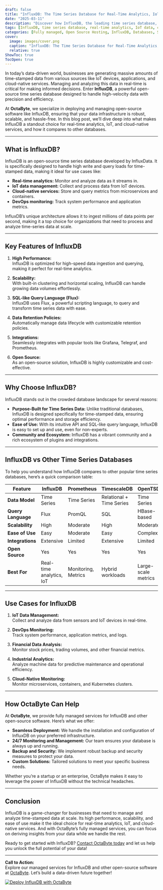 ```yaml
---
draft: false
title: "InfluxDB: The Time Series Database for Real-Time Analytics, IoT, and Cloud-Native Services"
date: "2025-03-11"
description: "Discover how InfluxDB, the leading time series database, empowers businesses to handle real-time analytics, IoT data, and cloud-native services with ease. Learn why InfluxDB is the go-to solution for managing time-stamped data and how it compares to other databases."
tags: [InfluxDB, time series database, real-time analytics, IoT data, cloud-native services, InfluxDB vs other databases, time-stamped data, open source database, managed database services, OctaByte]
categories: [Fully managed, Open Source Hosting, InfluxDB, Databases, Specialized Databases]
cover:
  image: images/cover.png
  caption: "InfluxDB: The Time Series Database for Real-Time Analytics, IoT, and Cloud-Native Services"
  relative: true
ShowToc: true
TocOpen: true
---
```



In today’s data-driven world, businesses are generating massive amounts of time-stamped data from various sources like IoT devices, applications, and cloud-native services. Managing and analyzing this data in real-time is critical for making informed decisions. Enter **InfluxDB**, a powerful open-source time series database designed to handle high-velocity data with precision and efficiency.

At **OctaByte**, we specialize in deploying and managing open-source software like InfluxDB, ensuring that your data infrastructure is robust, scalable, and hassle-free. In this blog post, we’ll dive deep into what makes InfluxDB a standout choice for real-time analytics, IoT, and cloud-native services, and how it compares to other databases.

---

## What is InfluxDB?

InfluxDB is an open-source time series database developed by InfluxData. It is specifically designed to handle high write and query loads for time-stamped data, making it ideal for use cases like:

- **Real-time analytics:** Monitor and analyze data as it streams in.
- **IoT data management:** Collect and process data from IoT devices.
- **Cloud-native services:** Store and query metrics from microservices and containers.
- **DevOps monitoring:** Track system performance and application metrics.

InfluxDB’s unique architecture allows it to ingest millions of data points per second, making it a top choice for organizations that need to process and analyze time-series data at scale.

---

## Key Features of InfluxDB

1. **High Performance:**  
   InfluxDB is optimized for high-speed data ingestion and querying, making it perfect for real-time analytics.

2. **Scalability:**  
   With built-in clustering and horizontal scaling, InfluxDB can handle growing data volumes effortlessly.

3. **SQL-like Query Language (Flux):**  
   InfluxDB uses Flux, a powerful scripting language, to query and transform time series data with ease.

4. **Data Retention Policies:**  
   Automatically manage data lifecycle with customizable retention policies.

5. **Integrations:**  
   Seamlessly integrates with popular tools like Grafana, Telegraf, and Prometheus.

6. **Open Source:**  
   As an open-source solution, InfluxDB is highly customizable and cost-effective.

---

## Why Choose InfluxDB?

InfluxDB stands out in the crowded database landscape for several reasons:

- **Purpose-Built for Time Series Data:** Unlike traditional databases, InfluxDB is designed specifically for time-stamped data, ensuring optimal performance and storage efficiency.
- **Ease of Use:** With its intuitive API and SQL-like query language, InfluxDB is easy to set up and use, even for non-experts.
- **Community and Ecosystem:** InfluxDB has a vibrant community and a rich ecosystem of plugins and integrations.

---

## InfluxDB vs Other Time Series Databases

To help you understand how InfluxDB compares to other popular time series databases, here’s a quick comparison table:

| Feature                | InfluxDB               | Prometheus            | TimescaleDB           | OpenTSDB              |
|------------------------|------------------------|------------------------|------------------------|------------------------|
| **Data Model**         | Time Series            | Time Series            | Relational + Time Series | Time Series            |
| **Query Language**     | Flux                   | PromQL                 | SQL                   | HBase-based            |
| **Scalability**        | High                   | Moderate               | High                  | Moderate               |
| **Ease of Use**        | Easy                   | Moderate               | Easy                  | Complex                |
| **Integrations**       | Extensive              | Limited                | Extensive             | Limited                |
| **Open Source**        | Yes                    | Yes                    | Yes                   | Yes                    |
| **Best For**           | Real-time analytics, IoT | Monitoring, Metrics   | Hybrid workloads       | Large-scale metrics    |

---

## Use Cases for InfluxDB

1. **IoT Data Management:**  
   Collect and analyze data from sensors and IoT devices in real-time.

2. **DevOps Monitoring:**  
   Track system performance, application metrics, and logs.

3. **Financial Data Analysis:**  
   Monitor stock prices, trading volumes, and other financial metrics.

4. **Industrial Analytics:**  
   Analyze machine data for predictive maintenance and operational efficiency.

5. **Cloud-Native Monitoring:**  
   Monitor microservices, containers, and Kubernetes clusters.

---

## How OctaByte Can Help

At **OctaByte**, we provide fully managed services for InfluxDB and other open-source software. Here’s what we offer:

- **Seamless Deployment:** We handle the installation and configuration of InfluxDB on your preferred infrastructure.
- **24/7 Monitoring and Management:** Our team ensures your database is always up and running.
- **Backup and Security:** We implement robust backup and security measures to protect your data.
- **Custom Solutions:** Tailored solutions to meet your specific business needs.

Whether you’re a startup or an enterprise, OctaByte makes it easy to leverage the power of InfluxDB without the technical headaches.

---

## Conclusion

InfluxDB is a game-changer for businesses that need to manage and analyze time-stamped data at scale. Its high performance, scalability, and ease of use make it the ideal choice for real-time analytics, IoT, and cloud-native services. And with OctaByte’s fully managed services, you can focus on deriving insights from your data while we handle the rest.

Ready to get started with InfluxDB? [Contact OctaByte today](https://octabyte.io) and let us help you unlock the full potential of your data!

---

**Call to Action:**  
Explore our managed services for InfluxDB and other open-source software at [OctaByte](https://octabyte.io). Let’s build a data-driven future together!

[![Deploy InfluxDB with OctaByte](/images/deploy-on-octabyte.png)](https://octabyte.io/fully-managed-open-source-services/databases/specialized-databases/influxdb)